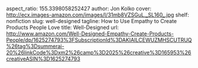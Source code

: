 aspect_ratio: 155.3398058252427
author: Jon Kolko
cover: http://ecx.images-amazon.com/images/I/31mb8VZSGuL._SL160_.jpg
shelf: nonfiction
slug: well-designed
tagline: How to Use Empathy to Create Products People Love
title: Well-Designed
url: http://www.amazon.com/Well-Designed-Empathy-Create-Products-People/dp/1625274793%3FSubscriptionId%3DAKIAILCEWUZMHSCUTRUQ%26tag%3Dsummerai-20%26linkCode%3Dxm2%26camp%3D2025%26creative%3D165953%26creativeASIN%3D1625274793
